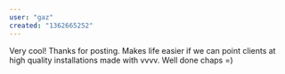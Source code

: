 ```yaml
---
user: "gaz"
created: "1362665252"
---
```


Very cool! Thanks for posting. Makes life easier if we can point clients at high quality installations made with vvvv. Well done chaps =)

